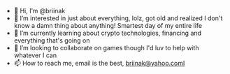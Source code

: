 - 👋 Hi, I’m @briinak
- 👀 I’m interested in just about everything,  lolz, got old and realized I don't know a damn thing about anything!  Smartest day of my entire life
- 🌱 I’m currently learning about crypto technologies, financing and everything that's going on
- 💞️ I’m looking to collaborate on games though I'd luv to help with whatever I can
- 📫 How to reach me, email is the best, briinak@yahoo.comI

<!---
briinak/briinak is a ✨ special ✨ repository because its `README.md` (this file) appears on your GitHub profile.
You can click the Preview link to take a look at your changes.
--->
